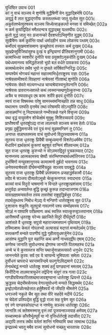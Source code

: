 युधिष्ठिर उवाच	001  
कां नु वाचं सञ्जय मे शृणोषि युद्धैषिणीं येन युद्धाद्बिभेषि	001a  
अयुद्धं वै तात युद्धाद्गरीयः कस्तल्लब्ध्वा जातु युध्येत सूत	001c  
अकुर्वतश्चेत्पुरुषस्य सञ्जय सिध्येत्सङ्कल्पो मनसा यं यमिच्छेत्	002a  
न कर्म कुर्याद्विदितं ममैतदन्यत्र युद्धाद्बहु यल्लघीयः	002c  
कुतो युद्धं जातु नरः प्रजानन्को दैवशप्तोऽभिवृणीत युद्धम्	003a  
सुखैषिणः कर्म कुर्वन्ति पार्था धर्मादहीनं यच्च लोकस्य पथ्यम्	003c  
कर्मोदयं सुखमाशंसमानः कृच्छ्रोपायं तत्त्वतः कर्म दुःखम्	004a  
सुखप्रेप्सुर्विजिघांसुश्च दुःखं य इन्द्रियाणां प्रीतिवशानुगामी	004c  
कामाभिध्या स्वशरीरं दुनोति यया प्रयुक्तोऽनुकरोति दुःखम्	004e  
यथेध्यमानस्य समिद्धतेजसो भूयो बलं वर्धते पावकस्य	005a  
कामार्थलाभेन तथैव भूयो न तृप्यते सर्पिषेवाग्निरिद्धः	005c  
सम्पश्येमं भोगचयं महान्तं सहास्माभिर्धृतराष्ट्रस्य राज्ञः	005e  
नाश्रेयसामीश्वरो विग्रहाणां नाश्रेयसां गीतशब्दं शृणोति	006a  
नाश्रेयसः सेवते माल्यगन्धान्न चाप्यश्रेयांस्यनुलेपनानि	006c  
नाश्रेयसः प्रावरानध्यवस्ते कथं त्वस्मान्सम्प्रणुदेत्कुरुभ्यः	007a  
अत्रैव च स्यादवधूय एष कामः शरीरे हृदयं दुनोति	007c  
स्वयं राजा विषमस्थः परेषु सामस्थ्यमन्विच्छति तन्न साधु	008a  
यथात्मनः पश्यति वृत्तमेव तथा परेषामपि सोऽभ्युपैति	008c  
आसन्नमग्निं तु निदाघकाले गम्भीरकक्षे गहने विसृज्य	009a  
यथा वृद्धं वायुवशेन शोचेत्क्षेमं मुमुक्षुः शिशिरव्यपाये	009c  
प्राप्तैश्वर्यो धृतराष्ट्रोऽद्य राजा लालप्यते सञ्जय कस्य हेतोः	010a  
प्रगृह्य दुर्बुद्धिमनार्जवे रतं पुत्रं मन्दं मूढममन्त्रिणं तु	010c  
अनाप्तः सन्नाप्ततमस्य वाचं सुयोधनो विदुरस्यावमन्य	011a  
सुतस्य राजा धृतराष्ट्रः प्रियैषी सम्बुध्यमानो विशतेऽधर्ममेव	011c  
मेधाविनं ह्यर्थकामं कुरूणां बहुश्रुतं वाग्मिनं शीलवन्तम्	012a  
सूत राजा धृतराष्ट्रः कुरुभ्यो न सोऽस्मरद्विदुरं पुत्रकाम्यात्	012c  
मानघ्नस्य आत्मकामस्य चेर्ष्योः संरम्भिणश्चार्थधर्मातिगस्य	013a  
दुर्भाषिणो मन्युवशानुगस्य कामात्मनो दुर्हृदो भावनस्य	013c  
अनेयस्याश्रेयसो दीर्घमन्योर्मित्रद्रुहः सञ्जय पापबुद्धेः	014a  
सुतस्य राजा धृतराष्ट्रः प्रियैषी प्रपश्यमानः प्रजहाद्धर्मकामौ	014c  
तदैव मे सञ्जय दीव्यतोऽभून्नो चेत्कुरूनागतः स्यादभावः	015a  
काव्यां वाचं विदुरो भाषमाणो न विन्दते धृतराष्ट्रात्प्रशंसाम्	015c  
क्षत्तुर्यदा अन्ववर्तन्त बुद्धिं कृच्छ्रं कुरून्न तदाभ्याजगाम	016a  
यावत्प्रज्ञामन्ववर्तन्त तस्य तावत्तेषां राष्ट्रवृद्धिर्बभूव	016c  
तदर्थलुब्धस्य निबोध मेऽद्य ये मन्त्रिणो धार्तराष्ट्रस्य सूत	017a  
दुःशासनः शकुनिः सूतपुत्रो गावल्गणे पश्य सम्मोहमस्य	017c  
सोऽहं न पश्यामि परीक्षमाणः कथं स्वस्ति स्यात्कुरुसृञ्जयानाम्	018a  
आत्तैश्वर्यो धृतराष्ट्रः परेभ्यः प्रव्राजिते विदुरे दीर्घदृष्टौ	018c  
आशंसते वै धृतराष्ट्रः सपुत्रो महाराज्यमसपत्नं पृथिव्याम्	019a  
तस्मिञ्शमः केवलं नोपलभ्यो अत्यासन्नं मद्गतं मन्यतेऽर्थम्	019c  
यत्तत्कर्णो मन्यते पारणीयं युद्धे गृहीतायुधमर्जुनेन	020a  
आसंश्च युद्धानि पुरा महान्ति कथं कर्णो नाभवद्द्वीप एषाम्	020c  
कर्णश्च जानाति सुयोधनश्च द्रोणश्च जानाति पितामहश्च	021a  
अन्ये च ये कुरवस्तत्र सन्ति यथार्जुनान्नास्त्यपरो धनुर्धरः	021c  
जानन्त्येते कुरवः सर्व एव ये चाप्यन्ये भूमिपालाः समेताः	022a  
दुर्योधनं चापराधे चरन्तमरिन्दमे फल्गुनेऽविद्यमाने	022c  
तेनार्थबद्धं मन्यते धार्तराष्ट्रः शक्यं हर्तुं पाण्डवानां ममत्वम्	023a  
किरीटिना तालमात्रायुधेन तद्वेदिना संयुगं तत्र गत्वा	023c  
गाण्डीवविस्फारितशब्दमाजावशृण्वाना धार्तराष्ट्रा ध्रियन्ते	024a  
क्रुद्धस्य चेद्भीमसेनस्य वेगात्सुयोधनो मन्यते सिद्धमर्थम्	024c  
इन्द्रोऽप्येतन्नोत्सहेत्तात हर्तुमैश्वर्यं नो जीवति भीमसेने	025a  
धनञ्जये नकुले चैव सूत तथा वीरे सहदेवे मदीये	025c  
स चेदेतां प्रतिपद्येत बुद्धिं वृद्धो राजा सह पुत्रेण सूत	026a  
एवं रणे पाण्डवकोपदग्धा न नश्येयुः सञ्जय धार्तराष्ट्राः	026c  
जानासि त्वं क्लेशमस्मासु वृत्तं त्वां पूजयन्सञ्जयाहं क्षमेयम्	027a  
यच्चास्माकं कौरवैर्भूतपूर्वं या नो वृत्तिर्धार्तराष्ट्रे तदासीत्	027c  
अद्यापि तत्तत्र तथैव वर्ततां शान्तिं गमिष्यामि यथा त्वमात्थ	028a  
इन्द्रप्रस्थे भवतु ममैव राज्यं सुयोधनो यच्छतु भारताग्र्यः	028c  
